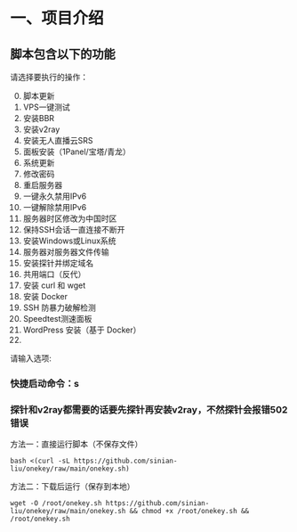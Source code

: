 # 一、项目介绍

## 脚本包含以下的功能


请选择要执行的操作：

0. 脚本更新
1. VPS一键测试
2. 安装BBR
3. 安装v2ray
4. 安装无人直播云SRS
5. 面板安装（1Panel/宝塔/青龙）
6. 系统更新
7. 修改密码
8. 重启服务器
9. 一键永久禁用IPv6
10. 一键解除禁用IPv6
11. 服务器时区修改为中国时区
12. 保持SSH会话一直连接不断开
13. 安装Windows或Linux系统
14. 服务器对服务器文件传输
15. 安装探针并绑定域名
16. 共用端口（反代）
17. 安装 curl 和 wget
18. 安装 Docker
19. SSH 防暴力破解检测
20. Speedtest测速面板
21. WordPress 安装（基于 Docker）
22. 
请输入选项:

### 快捷启动命令：s
### 探针和v2ray都需要的话要先探针再安装v2ray，不然探针会报错502错误

方法一：直接运行脚本（不保存文件）
```
bash <(curl -sL https://github.com/sinian-liu/onekey/raw/main/onekey.sh)
```
方法二：下载后运行（保存到本地）
```
wget -O /root/onekey.sh https://github.com/sinian-liu/onekey/raw/main/onekey.sh && chmod +x /root/onekey.sh && /root/onekey.sh
```
